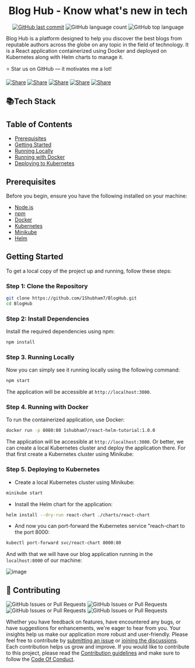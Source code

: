 <div align="center">
  <h1>Blog Hub - Know what's new in tech</h1>

  [![GitHub last commit](https://img.shields.io/github/last-commit/1Shubham7/BlogHub)](#)
  ![GitHub language count](https://img.shields.io/github/languages/count/1Shubham7/BlogHub)
  ![GitHub top language](https://img.shields.io/github/languages/top/1Shubham7/BlogHub)

</div>

Blog Hub is a platform designed to help you discover the best blogs from reputable authors across the globe on any topic in the field of technology. It is a React application containerized using Docker and deployed on Kubernetes along with Helm charts to manage it.

⭐ Star us on GitHub — it motivates me a lot!

[![Share](https://img.shields.io/badge/share-000000?logo=x&logoColor=white)](https://x.com/intent/tweet?text=Check%20out%20this%20project%20on%20GitHub:%20https://github.com/1Shubham7/BlogHub%20%23OpenIDConnect%20%23Security%20%23Authentication)
[![Share](https://img.shields.io/badge/share-1877F2?logo=facebook&logoColor=white)](https://www.facebook.com/sharer/sharer.php?u=https://github.com/1Shubham7/BlogHub)
[![Share](https://img.shields.io/badge/share-0A66C2?logo=linkedin&logoColor=white)](https://www.linkedin.com/sharing/share-offsite/?url=https://github.com/1Shubham7/BlogHub)
[![Share](https://img.shields.io/badge/share-FF4500?logo=reddit&logoColor=white)](https://www.reddit.com/submit?title=Check%20out%20this%20project%20on%20GitHub:%20https://github.com/1Shubham7/BlogHub)
[![Share](https://img.shields.io/badge/share-0088CC?logo=telegram&logoColor=white)](https://t.me/share/url?url=https://github.com/1Shubham7/BlogHub&text=Check%20out%20this%20project%20on%20GitHub)

## 📚Tech Stack


## Table of Contents

- [Prerequisites](#prerequisites)
- [Getting Started](#getting-started)
- [Running Locally](#running-locally)
- [Running with Docker](#running-with-docker)
- [Deploying to Kubernetes](#deploying-to-kubernetes)

## Prerequisites

Before you begin, ensure you have the following installed on your machine:

- [Node.js](https://nodejs.org/)
- [npm](https://www.npmjs.com/)
- [Docker](https://www.docker.com/)
- [Kubernetes](https://kubernetes.io/)
- [Minikube](https://minikube.sigs.k8s.io/docs/start/)
- [Helm](https://helm.sh/)

## Getting Started

To get a local copy of the project up and running, follow these steps:

### Step 1: Clone the Repository

```sh
git clone https://github.com/1Shubham7/BlogHub.git
cd BlogHub
```

### Step 2: Install Dependencies

Install the required dependencies using npm:

```sh
npm install
```

### Step 3. Running Locally

Now you can simply see it running locally using the following command:

```sh
npm start
```

The application will be accessible at `http://localhost:3000`.

### Step 4. Running with Docker

To run the containerized application, use Docker:

```sh
docker run -p 8080:80 1shubham7/react-helm-tutorial:1.0.0
```

The application will be accessible at `http://localhost:3000`. Or better, we can create a local Kubernetes cluster and deploy the application there. For that first create a Kubernetes cluster using Minikube:

### Step 5. Deploying to Kubernetes

- Create a local Kubernetes cluster using Minikube:

```sh
minikube start
```

- Install the Helm chart for the application:

```sh
helm install --dry-run react-chart ./charts/react-chart
```

- And now you can port-forward the Kubernetes service "reach-chart to the port 8000:

```sh
kubectl port-forward svc/react-chart 8000:80
```

And with that we will have our blog application running in the `localhost:8000` of our machine:

![image](https://github.com/1Shubham7/BlogHub/assets/116020663/423ea939-8090-4ace-a237-2c0db2a6c841)

## 🤝 Contributing
  ![GitHub Issues or Pull Requests](https://img.shields.io/github/issues/1shubham7/BlogHub)
  ![GitHub Issues or Pull Requests](https://img.shields.io/github/issues-closed/1shubham7/BlogHub)
  ![GitHub Issues or Pull Requests](https://img.shields.io/github/issues-pr/1shubham7/BlogHub) 
  ![GitHub Issues or Pull Requests](https://img.shields.io/github/issues-pr-closed/1shubham7/BlogHub) 

Whether you have feedback on features, have encountered any bugs, or have suggestions for enhancements, we're eager to hear from you. Your insights help us make our application more robust and user-friendly. Please feel free to contribute by [submitting an issue](https://github.com/1Shubham7/BlogHub/issues) or [joining the discussions](https://github.com/orgs/Abblix/discussions). Each contribution helps us grow and improve. If you would like to contribute to this project, please read the [Contribution guidelines](CONTRIBUTING.md) and make sure to follow the [Code Of Conduct](CODE_OF_CONDUCT.md).

